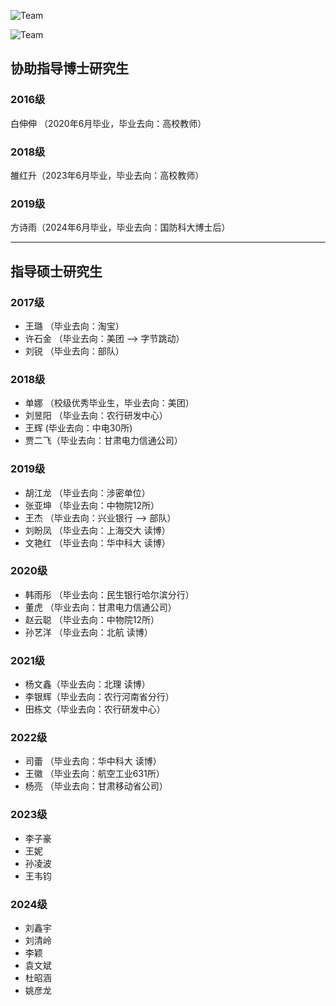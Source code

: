 
![Team](img/201912.jpg)

![Team](img/202102.jpg)
## 协助指导博士研究生

### 2016级

白伸伸 （2020年6月毕业，毕业去向：高校教师）

### 2018级

雒红升（2023年6月毕业，毕业去向：高校教师）

### 2019级

方诗雨（2024年6月毕业，毕业去向：国防科大博士后）

***

## 指导硕士研究生

### 2017级

- 王璐 （毕业去向：淘宝）
- 许石金 （毕业去向：美团 --> 字节跳动）
- 刘锐 （毕业去向：部队）

### 2018级

- 单娜 （校级优秀毕业生，毕业去向：美团）
- 刘昱阳 （毕业去向：农行研发中心）
- 王辉 (毕业去向：中电30所)
- 贾二飞（毕业去向：甘肃电力信通公司）

### 2019级

- 胡江龙 （毕业去向：涉密单位）
- 张亚坤 （毕业去向：中物院12所）
- 王杰 （毕业去向：兴业银行 --> 部队）
- 刘盼凤 （毕业去向：上海交大 读博）
- 文艳红 （毕业去向：华中科大 读博）

### 2020级

- 韩雨彤 （毕业去向：民生银行哈尔滨分行）
- 董虎 （毕业去向：甘肃电力信通公司）
- 赵云聪 （毕业去向：中物院12所）
- 孙艺洋 （毕业去向：北航 读博）

### 2021级

- 杨文鑫（毕业去向：北理 读博）
- 李银辉（毕业去向：农行河南省分行）
- 田栋文（毕业去向：农行研发中心）

### 2022级
- 司蕾 （毕业去向：华中科大 读博）
- 王徽 （毕业去向：航空工业631所）
- 杨亮 （毕业去向：甘肃移动省公司）

### 2023级
- 李子豪
- 王妮
- 孙凌波
- 王韦钧

### 2024级
- 刘鑫宇
- 刘清岭
- 李颖
- 袁文斌
- 杜昭涵
- 姚彦龙
